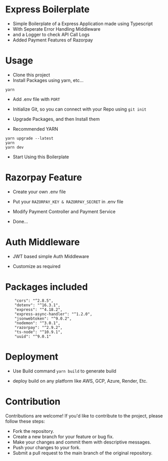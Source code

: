 # Express Boilerplate

- Simple Boilerplate of a Express Application made using Typescript
- With Seperate Error Handling Middleware
- and a Logger to check API Call Logs
- Added Payment Features of Razorpay

# Usage

- Clone this project
- Install Packages using yarn, etc...

`yarn`

- Add .env file with `PORT`

- Initialize Git, so you can connect with your Repo using `git init`

- Upgrade Packages, and then Install them

- Recommended YARN

```
yarn upgrade --latest
yarn
yarn dev
```

- Start Using this Boilerplate

# Razorpay Feature

- Create your own .env file

- Put your `RAZORPAY_KEY & RAZORPAY_SECRET` in .env file

- Modify Payment Controller and Payment Service

- Done...

# Auth Middleware

- JWT based simple Auth Middleware

- Customize as required

# Packages included

```
    "cors": "^2.8.5",
    "dotenv": "^16.3.1",
    "express": "^4.18.2",
    "express-async-handler": "^1.2.0",
    "jsonwebtoken": "^9.0.2",
    "nodemon": "^3.0.1",
    "razorpay": "^2.9.2",
    "ts-node": "^10.9.1",
    "uuid": "^9.0.1"
```

# Deployment

- Use Build command `yarn build` to generate build

- deploy build on any platform like AWS, GCP, Azure, Render, Etc.

# Contribution

Contributions are welcome! If you'd like to contribute to the project, please follow these steps:

- Fork the repository.
- Create a new branch for your feature or bug fix.
- Make your changes and commit them with descriptive messages.
- Push your changes to your fork.
- Submit a pull request to the main branch of the original repository.
